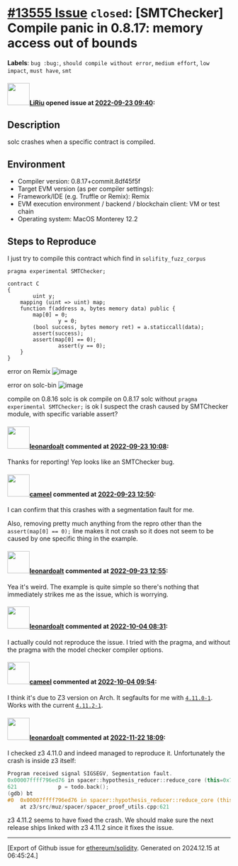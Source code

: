 # [\#13555 Issue](https://github.com/ethereum/solidity/issues/13555) `closed`: [SMTChecker] Compile panic in 0.8.17: memory access out of bounds
**Labels**: `bug :bug:`, `should compile without error`, `medium effort`, `low impact`, `must have`, `smt`


#### <img src="https://avatars.githubusercontent.com/u/103174898?u=8625c5e4177d686fa05c70789ddb6a03793282a7&v=4" width="50">[LiRiu](https://github.com/LiRiu) opened issue at [2022-09-23 09:40](https://github.com/ethereum/solidity/issues/13555):

## Description

solc crashes when a specific contract is compiled.

## Environment

- Compiler version: 0.8.17+commit.8df45f5f
- Target EVM version (as per compiler settings):
- Framework/IDE (e.g. Truffle or Remix): Remix
- EVM execution environment / backend / blockchain client: VM or test chain
- Operating system: MacOS Monterey 12.2

## Steps to Reproduce
I just try to compile this contract which find in `solifity_fuzz_corpus`
```solidity
pragma experimental SMTChecker;

contract C
{
        uint y;
	mapping (uint => uint) map;
	function f(address a, bytes memory data) public {
		map[0] = 0;
                y = 0;
		(bool success, bytes memory ret) = a.staticcall(data);
		assert(success);
		assert(map[0] == 0);
                assert(y == 0);
	}
}
```
error on Remix
![image](https://user-images.githubusercontent.com/103174898/191932438-958c365b-6191-44a9-9ca8-082a205273da.png)

error on solc-bin
![image](https://user-images.githubusercontent.com/103174898/191933714-39597939-01e9-4f52-a6af-987b29022278.png)

compile on 0.8.16 solc is ok
compile on 0.8.17 solc without `pragma experimental SMTChecker;` is ok
I suspect the crash caused by SMTChecker module, with specific variable assert?

#### <img src="https://avatars.githubusercontent.com/u/504195?u=ce2facd14af9fd474ebff49f0d44891f56f7500f&v=4" width="50">[leonardoalt](https://github.com/leonardoalt) commented at [2022-09-23 10:08](https://github.com/ethereum/solidity/issues/13555#issuecomment-1256025489):

Thanks for reporting!
Yep looks like an SMTChecker bug.

#### <img src="https://avatars.githubusercontent.com/u/137030?v=4" width="50">[cameel](https://github.com/cameel) commented at [2022-09-23 12:50](https://github.com/ethereum/solidity/issues/13555#issuecomment-1256170530):

I can confirm that this crashes with a segmentation fault for me.

Also, removing pretty much anything from the repro other than the `assert(map[0] == 0);` line makes it not crash so it does not seem to be caused by one specific thing in the example.

#### <img src="https://avatars.githubusercontent.com/u/504195?u=ce2facd14af9fd474ebff49f0d44891f56f7500f&v=4" width="50">[leonardoalt](https://github.com/leonardoalt) commented at [2022-09-23 12:55](https://github.com/ethereum/solidity/issues/13555#issuecomment-1256174844):

Yea it's weird. The example is quite simple so there's nothing that immediately strikes me as the issue, which is worrying.

#### <img src="https://avatars.githubusercontent.com/u/504195?u=ce2facd14af9fd474ebff49f0d44891f56f7500f&v=4" width="50">[leonardoalt](https://github.com/leonardoalt) commented at [2022-10-04 08:31](https://github.com/ethereum/solidity/issues/13555#issuecomment-1266586368):

I actually could not reproduce the issue. I tried with the pragma, and without the pragma with the model checker compiler options.

#### <img src="https://avatars.githubusercontent.com/u/137030?v=4" width="50">[cameel](https://github.com/cameel) commented at [2022-10-04 09:54](https://github.com/ethereum/solidity/issues/13555#issuecomment-1266696034):

I think it's due to Z3 version on Arch. It segfaults for me with [`4.11.0-1`](https://archive.archlinux.org/packages/z/z3/z3-4.11.0-1-x86_64.pkg.tar.zst). Works with the current [`4.11.2-1`](https://archive.archlinux.org/packages/z/z3/z3-4.11.2-1-x86_64.pkg.tar.zst).

#### <img src="https://avatars.githubusercontent.com/u/504195?u=ce2facd14af9fd474ebff49f0d44891f56f7500f&v=4" width="50">[leonardoalt](https://github.com/leonardoalt) commented at [2022-11-22 18:09](https://github.com/ethereum/solidity/issues/13555#issuecomment-1324065074):

I checked z3 4.11.0 and indeed managed to reproduce it. Unfortunately the crash is inside z3 itself:

```cpp
Program received signal SIGSEGV, Segmentation fault.
0x00007ffff796ed76 in spacer::hypothesis_reducer::reduce_core (this=0x7fffffffa9a0, pf=<optimized out>) at /home/leo/devel/z3/src/muz/spacer/spacer_proof_utils.cpp:621
621	            p = todo.back();
(gdb) bt
#0  0x00007ffff796ed76 in spacer::hypothesis_reducer::reduce_core (this=0x7fffffffa9a0, pf=<optimized out>)
    at z3/src/muz/spacer/spacer_proof_utils.cpp:621
```

z3 4.11.2 seems to have fixed the crash. We should make sure the next release ships linked with z3 4.11.2 since it fixes the issue.


-------------------------------------------------------------------------------



[Export of Github issue for [ethereum/solidity](https://github.com/ethereum/solidity). Generated on 2024.12.15 at 06:45:24.]
